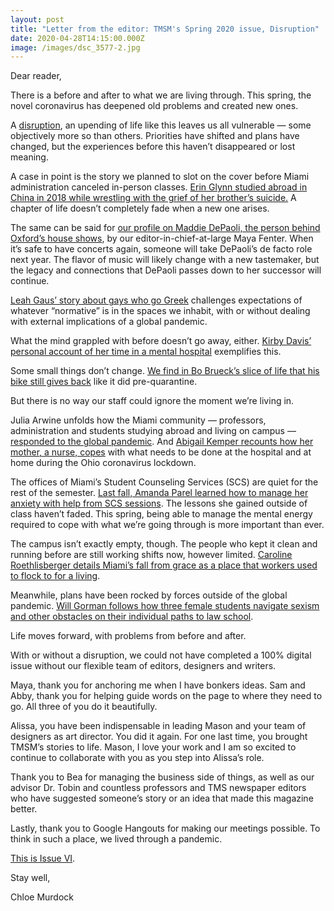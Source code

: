 ```yaml
---
layout: post
title: "Letter from the editor: TMSM's Spring 2020 issue, Disruption"
date: 2020-04-28T14:15:00.000Z
image: /images/dsc_3577-2.jpg
---
```

Dear reader,

There is a before and after to what we are living through. This spring, the novel coronavirus has deepened old problems and created new ones.

A [disruption](http://magazine.miamistudent.net/), an upending of life like this leaves us all vulnerable — some objectively more so than others. Priorities have shifted and plans have changed, but the experiences before this haven’t disappeared or lost meaning.

A case in point is the story we planned to slot on the cover before Miami administration canceled in-person classes. [Erin Glynn studied abroad in China in 2018 while wrestling with the grief of her brother’s suicide.](http://magazine.miamistudent.net/to-love-and-to-suffer/) A chapter of life doesn’t completely fade when a new one arises.

The same can be said for [our profile on Maddie DePaoli, the person behind Oxford’s house shows](http://magazine.miamistudent.net/a-little-night-music/), by our editor-in-chief-at-large Maya Fenter. When it’s safe to have concerts again, someone will take DePaoli’s de facto role next year. The flavor of music will likely change with a new tastemaker, but the legacy and connections that DePaoli passes down to her successor will continue.

[Leah Gaus’ story about gays who go Greek](http://magazine.miamistudent.net/rushing-in-and-coming-out/) challenges expectations of whatever “normative” is in the spaces we inhabit, with or without dealing with external implications of a global pandemic.

What the mind grappled with before doesn’t go away, either. [Kirby Davis’ personal account of her time in a mental hospital](http://magazine.miamistudent.net/i-didnt-get-a-lobotomy-but-depression-still-sucks/) exemplifies this.

Some small things don’t change. [We find in Bo Brueck’s slice of life that his bike still gives back](http://magazine.miamistudent.net/what-a-ride/) like it did pre-quarantine.

But there is no way our staff could ignore the moment we’re living in.

Julia Arwine unfolds how the Miami community — professors, administration and students studying abroad and living on campus — [responded to the global pandemic](http://magazine.miamistudent.net/disruption/). And [Abigail Kemper recounts how her mother, a nurse, copes](http://magazine.miamistudent.net/boiling-over/) with what needs to be done at the hospital and at home during the Ohio coronavirus lockdown.

The offices of Miami’s Student Counseling Services (SCS) are quiet for the rest of the semester. [Last fall, Amanda Parel learned how to manage her anxiety with help from SCS sessions](http://magazine.miamistudent.net/unburdened/). The lessons she gained outside of class haven’t faded. This spring, being able to manage the mental energy required to cope with what we’re going through is more important than ever.

The campus isn’t exactly empty, though. The people who kept it clean and running before are still working shifts now, however limited. [Caroline Roethlisberger details Miami’s fall from grace as a place that workers used to flock to for a living](http://magazine.miamistudent.net/mother-miami/).

Meanwhile, plans have been rocked by forces outside of the global pandemic. [Will Gorman follows how three female students navigate sexism and other obstacles on their individual paths to law school](http://magazine.miamistudent.net/trial-by-law-school/).

Life moves forward, with problems from before and after.

With or without a disruption, we could not have completed a 100% digital issue without our flexible team of editors, designers and writers.

Maya, thank you for anchoring me when I have bonkers ideas. Sam and Abby, thank you for helping guide words on the page to where they need to go. All three of you do it beautifully.

Alissa, you have been indispensable in leading Mason and your team of designers as art director. You did it again. For one last time, you brought TMSM’s stories to life. Mason, I love your work and I am so excited to continue to collaborate with you as you step into Alissa’s role.

Thank you to Bea for managing the business side of things, as well as our advisor Dr. Tobin and countless professors and TMS newspaper editors who have suggested someone’s story or an idea that made this magazine better.

Lastly, thank you to Google Hangouts for making our meetings possible. To think in such a place, we lived through a pandemic.

[This is Issue VI](http://magazine.miamistudent.net/).

Stay well,

Chloe Murdock